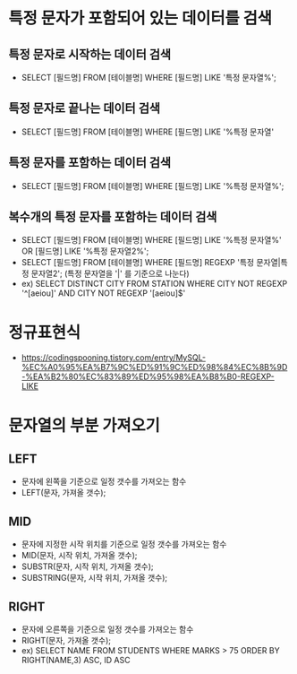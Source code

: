 # 특정 문자가 포함되어 있는 데이터를 검색

## 특정 문자로 시작하는 데이터 검색
* SELECT [필드명] FROM [테이블명] WHERE [필드명] LIKE '특정 문자열%';

## 특정 문자로 끝나는 데이터 검색
* SELECT [필드명] FROM [테이블명] WHERE [필드명] LIKE '%특정 문자열'

## 특정 문자를 포함하는 데이터 검색
* SELECT [필드명] FROM [테이블명] WHERE [필드명] LIKE '%특정 문자열%';

## 복수개의 특정 문자를 포함하는 데이터 검색 
* SELECT [필드명] FROM [테이블명] WHERE [필드명] LIKE '%특정 문자열%' OR [필드명] LIKE '%특정 문자열2%';
* SELECT [필드명] FROM [테이블명] WHERE [필드명] REGEXP '특정 문자열|특정 문자열2'; (특정 문자열을 '|' 를 기준으로 나눈다)
* ex) SELECT DISTINCT CITY FROM STATION WHERE CITY NOT REGEXP '^[aeiou]' AND CITY NOT REGEXP '[aeiou]$'

# 정규표현식 
* https://codingspooning.tistory.com/entry/MySQL-%EC%A0%95%EA%B7%9C%ED%91%9C%ED%98%84%EC%8B%9D-%EA%B2%80%EC%83%89%ED%95%98%EA%B8%B0-REGEXP-LIKE

# 문자열의 부분 가져오기

## LEFT
* 문자에 왼쪽을 기준으로 일정 갯수를 가져오는 함수
* LEFT(문자, 가져올 갯수);

## MID
* 문자에 지정한 시작 위치를 기준으로 일정 갯수를 가져오는 함수
* MID(문자, 시작 위치, 가져올 갯수);
* SUBSTR(문자, 시작 위치, 가져올 갯수);
* SUBSTRING(문자, 시작 위치, 가져올 갯수);

## RIGHT
* 문자에 오른쪽을 기준으로 일정 갯수를 가져오는 함수
* RIGHT(문자, 가져올 갯수);
* ex) SELECT NAME FROM STUDENTS WHERE MARKS > 75 ORDER BY RIGHT(NAME,3) ASC, ID ASC
